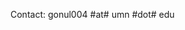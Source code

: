 Contact: gonul004 #at# umn #dot# edu

<!--
**gonultasbu/gonultasbu** is a ✨ _special_ ✨ repository because its `README.md` (this file) appears on your GitHub profile.



